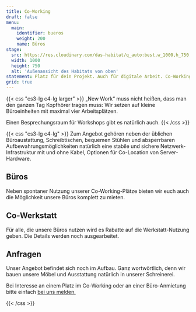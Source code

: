 ```yaml
---
title: Co-Working
draft: false
menu:
  main:
    identifier: bueros
    weight: 200
    name: Büros
stage:
  src: https://res.cloudinary.com/das-habitat/q_auto:best,w_1000,h_750,c_fill,f_auto,dpr_auto/v1567587764/website/aussen.jpg
  width: 1000
  height: 750
  alt: 'Außenansicht des Habitats von oben'
statement: Platz für dein Projekt. Auch für digitale Arbeit. Co-Working im Habitat heißt, dass wir uns um alles kümmern und du ungestört arbeiten kannst.
grid: true
---
```


{{< css "cs3-lg c4-lg larger" >}}
„New Work“ muss nicht heißen, dass man den ganzen Tag Kopfhörer tragen muss: Wir setzen auf kleine Büroeinheiten mit maximal vier Arbeitsplätzen.

Einen Besprechungsraum für Workshops gibt es natürlich auch.
{{< /css >}}

{{< css "cs3-lg c4-lg" >}}
Zum Angebot gehören neben der üblichen Büroaustattung, Schreibtischen, bequemen Stühlen und absperrbaren Aufbewahrungsmöglichkeiten natürlich eine stabile und sichere Netzwerk-Infrastruktur mit und ohne Kabel, Optionen für Co-Location von Server-Hardware.

## Büros

Neben spontaner Nutzung unserer Co-Working-Plätze bieten wir euch auch die Möglichkeit unsere Büros komplett zu mieten.

## Co-Werkstatt

Für alle, die unsere Büros nutzen wird es Rabatte auf die Werkstatt-Nutzung geben. Die Details werden noch ausgearbeitet.

## Anfragen

Unser Angebot befindet sich noch im Aufbau. Ganz wortwörtlich, denn wir bauen unsere Möbel und Ausstattung natürlich in unserer Schreinerei.

Bei Interesse an einem Platz im Co-Working oder an einer Büro-Anmietung bitte einfach [bei uns melden.](/kontakt/)

{{< /css >}}
